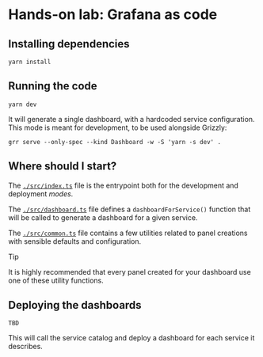 # Hands-on lab: Grafana as code

## Installing dependencies

```shell
yarn install
```

## Running the code

```shell
yarn dev
```

It will generate a single dashboard, with a hardcoded service configuration.
This mode is meant for development, to be used alongside Grizzly:

```shell
grr serve --only-spec --kind Dashboard -w -S 'yarn -s dev' .
```

## Where should I start?

The [`./src/index.ts`](./src/index.ts) file is the entrypoint both for the development and
deployment *modes*.

The [`./src/dashboard.ts`](./src/dashboard.ts) file defines a `dashboardForService()`
function that will be called to generate a dashboard for a given service.

The [`./src/common.ts`](./src/common.ts) file contains a few utilities related
to panel creations with sensible defaults and configuration.

> [!TIP]
> It is highly recommended that every panel created for your dashboard use one
> of these utility functions.

## Deploying the dashboards

```shell
TBD
```

This will call the service catalog and deploy a dashboard for each service it
describes.
